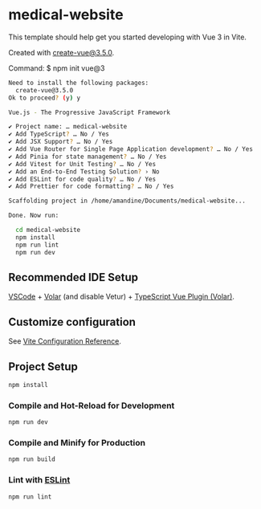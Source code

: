 # medical-website

This template should help get you started developing with Vue 3 in Vite.

Created with create-vue@3.5.0.

Command: $ npm init vue@3
```sh
Need to install the following packages:
  create-vue@3.5.0
Ok to proceed? (y) y

Vue.js - The Progressive JavaScript Framework

✔ Project name: … medical-website
✔ Add TypeScript? … No / Yes
✔ Add JSX Support? … No / Yes
✔ Add Vue Router for Single Page Application development? … No / Yes
✔ Add Pinia for state management? … No / Yes
✔ Add Vitest for Unit Testing? … No / Yes
✔ Add an End-to-End Testing Solution? › No
✔ Add ESLint for code quality? … No / Yes
✔ Add Prettier for code formatting? … No / Yes

Scaffolding project in /home/amandine/Documents/medical-website...

Done. Now run:

  cd medical-website
  npm install
  npm run lint
  npm run dev
```

## Recommended IDE Setup

[VSCode](https://code.visualstudio.com/) + [Volar](https://marketplace.visualstudio.com/items?itemName=Vue.volar) (and disable Vetur) + [TypeScript Vue Plugin (Volar)](https://marketplace.visualstudio.com/items?itemName=Vue.vscode-typescript-vue-plugin).

## Customize configuration

See [Vite Configuration Reference](https://vitejs.dev/config/).

## Project Setup

```sh
npm install
```

### Compile and Hot-Reload for Development

```sh
npm run dev
```

### Compile and Minify for Production

```sh
npm run build
```

### Lint with [ESLint](https://eslint.org/)

```sh
npm run lint
```
